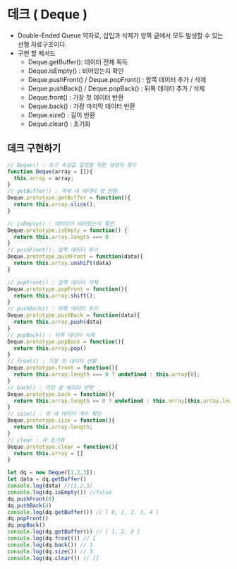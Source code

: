 # 데크 ( Deque )
- Double-Ended Queue 약자로, 삽입과 삭제가 양쪽 긑에서 모두 발생할 수 있는 선형 자료구조이다.
- 구현 할 메서드
    - Deque.getBuffer(): 데이터 전체 획득
    - Deque.isEmpty() : 비어있는지 확인
    - Deque.pushFront() / Deque.popFront() : 앞쪽 데이터 추가 / 삭제
    - Deque.pushBack() / Deque.popBack() : 뒤쪽 데이터 추가 / 삭제
    - Deque.front() : 가장 첫 데이터 반환
    - Deque.back() : 가장 마지막 데이터 반환
    - Deque.size() : 길이 반환
    - Deque.clear() : 초기화
    
## 데크 구현하기
```javascript
// Deque() : 초기 속성값 설정을 위한 생성자 함수
function Deque(array = []){
  this.array = array;
}
// getBuffer() : 객체 내 데이터 셋 반환
Deque.prototype.getBuffer = function(){
  return this.array.slice();
}

// isEmpty() : 데이터가 비어있는지 확인
Deque.prototype.isEmpty = function() {
  return this.array.length === 0 
}
// pushFront(): 앞쪽 데이터 추가
Deque.prototype.pushFront = function(data){
  return this.array.unshift(data)
}

// popFront() : 앞쪽 데이터 삭제
Deque.prototype.popFront = function(){
  return this.array.shift();
}
// pushBack() : 뒤쪽 데이터 추가
Deque.prototype.pushBack = function(data){
  return this.array.push(data)
}
// popBack() : 뒤쪽 데이터 삭제
Deque.prototype.popBack = function(){
  return this.array.pop()
}
// front() : 가장 첫 데이터 반환
Deque.prototype.front = function(){
  return this.array.length === 0 ? undefined : this.array[0];
}
// back() : 가장 끝 데이터 반환
Deque.prototype.back = function(){
  return this.array.length == 0 ? undefined : this.array[this.array.length-1]
}
// size() : 큐 내 데이터 개수 확인
Deque.prototype.size = function(){
  return this.array.length;
}
// clear : 큐 초기화
Deque.prototype.clear = function(){
  return this.array = []
}

let dq = new Deque([1,2,3]);
let data = dq.getBuffer()
console.log(data) //[1,2,3]
console.log(dq.isEmpty()) //false
dq.pushFront(0)
dq.pushBack(4)
console.log(dq.getBuffer()) // [ 0, 1, 2, 3, 4 ]
dq.popFront()
dq.popBack()
console.log(dq.getBuffer()) // [ 1, 2, 3 ]
console.log(dq.front()) // 1
console.log(dq.back()) // 3
console.log(dq.size()) // 3
console.log(dq.clear()) // []
```